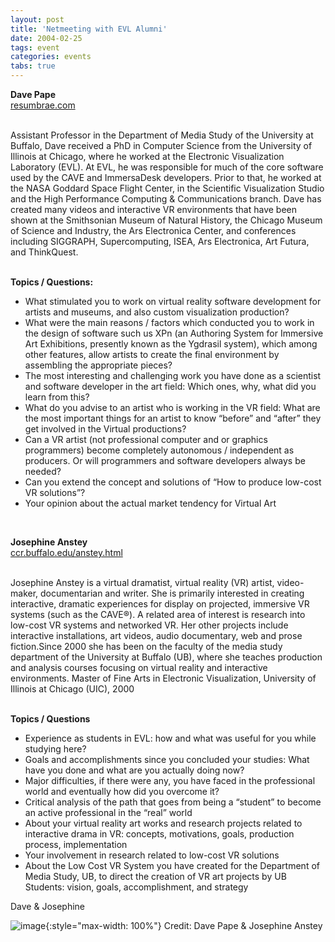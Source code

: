 ```yaml
---
layout: post
title: 'Netmeeting with EVL Alumni'
date: 2004-02-25
tags: event
categories: events
tabs: true
---
```


<strong>Dave Pape</strong><br>
<a href="http://resumbrae.com">resumbrae.com</a><br><br>

Assistant Professor in the Department of Media Study of the University at Buffalo, Dave received a PhD in Computer Science from the University of Illinois at Chicago, where he worked at the Electronic Visualization Laboratory (EVL). At EVL, he was responsible for much of the core software used by the CAVE and ImmersaDesk developers. Prior to that, he worked at the NASA Goddard Space Flight Center, in the Scientific Visualization Studio and the High Performance Computing &amp; Communications branch. Dave has created many videos and interactive VR environments that have been shown at the Smithsonian Museum of Natural History, the Chicago Museum of Science and Industry, the Ars Electronica Center, and conferences including SIGGRAPH, Supercomputing, ISEA, Ars Electronica, Art Futura, and ThinkQuest.<br><br>

<strong>Topics / Questions:</strong><br>
<ul>
<li>What stimulated you to work on virtual reality software development for artists and museums, and also custom visualization production?</li>
<li>What were the main reasons / factors which  conducted you to work in the design of software such us XPn (an Authoring System for Immersive Art Exhibitions, presently known as the Ygdrasil system), which among other features, allow artists to create the final environment by assembling the appropriate pieces?</li>
<li>The most interesting and challenging work you have done as a scientist and software developer in the art field: Which ones, why, what did you learn from this?</li>
<li>What do you advise to an artist who is working in the VR field: What are the most important things for an artist to know &ldquo;before&rdquo; and &ldquo;after&rdquo; they get involved in the Virtual productions?</li>
<li>Can a VR artist (not professional computer and or graphics programmers) become completely autonomous / independent as producers. Or will programmers and software developers always be needed?</li>
<li>Can you extend the concept and solutions of &ldquo;How to produce low-cost VR solutions&rdquo;?</li>
<li>Your opinion about the actual market tendency for Virtual Art</li>
</ul><br>

<strong>Josephine Anstey</strong><br>
<a href="http://ccr.buffalo.edu/anstey.html">ccr.buffalo.edu/anstey.html</a><br><br>

Josephine Anstey is a virtual dramatist, virtual reality (VR) artist, video-maker, documentarian and writer. She is primarily interested in creating interactive, dramatic experiences for display on projected, immersive VR systems (such as the CAVE&reg;). A related area of interest is research into low-cost VR systems and networked VR. Her other projects include interactive installations, art videos, audio documentary, web and prose fiction.Since 2000 she has been on the faculty of the media study department of the University at Buffalo (UB), where she teaches production and analysis courses focusing on virtual reality and interactive environments. Master of Fine Arts in Electronic Visualization, University of Illinois at Chicago (UIC), 2000<br><br>

<strong>Topics / Questions</strong><br>
<ul>
<li>Experience as students in EVL: how and what was useful for you while studying here?</li>
<li>Goals and accomplishments since you concluded your studies: What have you done and what are you actually doing now?</li>
<li>Major difficulties, if there were any, you have faced in the professional world and eventually how did you overcome it?</li>
<li>Critical analysis of the path that goes from being a &ldquo;student&rdquo; to become an active professional in the &ldquo;real&rdquo; world</li>
<li>About your virtual reality art works and research projects related to interactive drama in VR: concepts, motivations, goals, production process, implementation</li>
<li>Your involvement in research related to low-cost VR solutions</li>
<li>About the Low Cost VR System you have created for the Department of Media Study, UB, to direct the creation of VR art projects by UB Students: vision, goals, accomplishment, and strategy</li>
</ul>
Dave &amp; Josephine

![image](https://www.evl.uic.edu/output/originals/dave_josephine.gif-srcw.jpg){:style="max-width: 100%"}
Credit: Dave Pape &amp; Josephine Anstey


